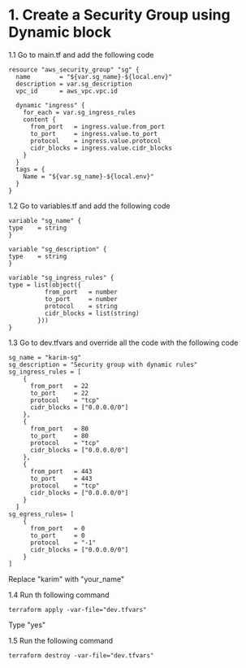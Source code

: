 # 1. Create a Security Group using Dynamic block

1.1 Go to main.tf and add the following code
```
resource "aws_security_group" "sg" {
  name        = "${var.sg_name}-${local.env}"
  description = var.sg_description
  vpc_id      = aws_vpc.vpc.id

  dynamic "ingress" {
    for_each = var.sg_ingress_rules
    content {
      from_port   = ingress.value.from_port
      to_port     = ingress.value.to_port
      protocol    = ingress.value.protocol
      cidr_blocks = ingress.value.cidr_blocks
    }
  }
  tags = {
    Name = "${var.sg_name}-${local.env}"
  }
}
```

1.2 Go to variables.tf and add the following code
```
variable "sg_name" {
type    = string
}

variable "sg_description" {
type    = string
}

variable "sg_ingress_rules" {
type = list(object({
          from_port   = number
          to_port     = number
          protocol    = string
          cidr_blocks = list(string)
        }))
}
```

1.3 Go to dev.tfvars and override all the code with the following code
```
sg_name = "karim-sg"
sg_description = "Security group with dynamic rules"
sg_ingress_rules = [
    {
      from_port   = 22
      to_port     = 22
      protocol    = "tcp"
      cidr_blocks = ["0.0.0.0/0"]
    },
    {
      from_port   = 80
      to_port     = 80
      protocol    = "tcp"
      cidr_blocks = ["0.0.0.0/0"]
    },
    {
      from_port   = 443
      to_port     = 443
      protocol    = "tcp"
      cidr_blocks = ["0.0.0.0/0"]
    }
  ]
sg_egress_rules= [
    {
      from_port   = 0
      to_port     = 0
      protocol    = "-1"
      cidr_blocks = ["0.0.0.0/0"]
    }
]
```
Replace "karim" with "your_name"

1.4 Run th following command
```
terraform apply -var-file="dev.tfvars"
```
Type "yes"

1.5 Run the following command
```
terraform destroy -var-file="dev.tfvars"
```